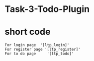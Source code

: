 # Task-3-Todo-Plugin
  # short code
    For login page  '[ltp_login]'
    For register page '[ltp_register]'
    For to do page     '[ltp_todo]'

